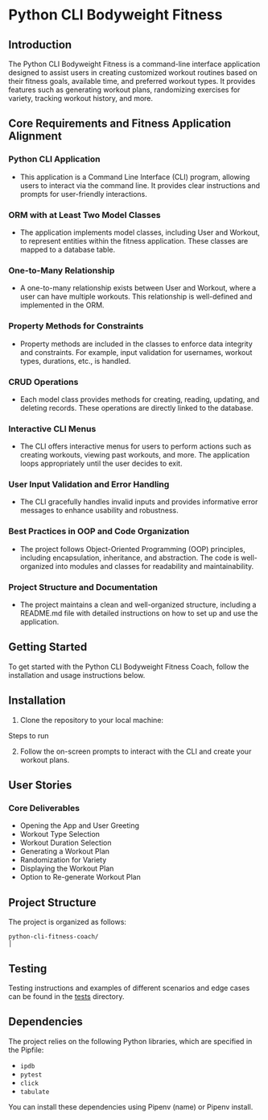 # Python CLI Bodyweight Fitness

## Introduction

The Python CLI Bodyweight Fitness is a command-line interface application designed to assist users in creating customized workout routines based on their fitness goals, available time, and preferred workout types. It provides features such as generating workout plans, randomizing exercises for variety, tracking workout history, and more.

## Core Requirements and Fitness Application Alignment

### Python CLI Application

- This application is a Command Line Interface (CLI) program, allowing users to interact via the command line. It provides clear instructions and prompts for user-friendly interactions.

### ORM with at Least Two Model Classes

- The application implements model classes, including User and Workout, to represent entities within the fitness application. These classes are mapped to a database table.

### One-to-Many Relationship

- A one-to-many relationship exists between User and Workout, where a user can have multiple workouts. This relationship is well-defined and implemented in the ORM.

### Property Methods for Constraints

- Property methods are included in the classes to enforce data integrity and constraints. For example, input validation for usernames, workout types, durations, etc., is handled.

### CRUD Operations

- Each model class provides methods for creating, reading, updating, and deleting records. These operations are directly linked to the database.

### Interactive CLI Menus

- The CLI offers interactive menus for users to perform actions such as creating workouts, viewing past workouts, and more. The application loops appropriately until the user decides to exit.

### User Input Validation and Error Handling

- The CLI gracefully handles invalid inputs and provides informative error messages to enhance usability and robustness.

### Best Practices in OOP and Code Organization

- The project follows Object-Oriented Programming (OOP) principles, including encapsulation, inheritance, and abstraction. The code is well-organized into modules and classes for readability and maintainability.

### Project Structure and Documentation

- The project maintains a clean and well-organized structure, including a README.md file with detailed instructions on how to set up and use the application.


## Getting Started

To get started with the Python CLI Bodyweight Fitness Coach, follow the installation and usage instructions below.

## Installation

1. Clone the repository to your local machine:

Steps to run

2. Follow the on-screen prompts to interact with the CLI and create your workout plans.

## User Stories

### Core Deliverables

- Opening the App and User Greeting
- Workout Type Selection
- Workout Duration Selection
- Generating a Workout Plan
- Randomization for Variety
- Displaying the Workout Plan
- Option to Re-generate Workout Plan

## Project Structure

The project is organized as follows:

```
python-cli-fitness-coach/
│
```

## Testing

Testing instructions and examples of different scenarios and edge cases can be found in the [tests](/tests) directory.

## Dependencies

The project relies on the following Python libraries, which are specified in the Pipfile:

- `ipdb`
- `pytest`
- `click`
- `tabulate`

You can install these dependencies using Pipenv (name) or Pipenv install.
